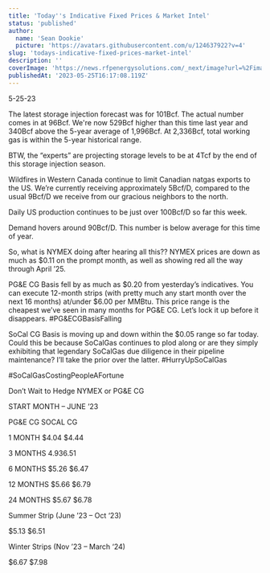```yaml
---
title: 'Today''s Indicative Fixed Prices & Market Intel'
status: 'published'
author:
  name: 'Sean Dookie'
  picture: 'https://avatars.githubusercontent.com/u/124637922?v=4'
slug: 'todays-indicative-fixed-prices-market-intel'
description: ''
coverImage: 'https://news.rfpenergysolutions.com/_next/image?url=%2Fimages%2Frfp-brand-UxOD.png&w=384&q=75'
publishedAt: '2023-05-25T16:17:08.119Z'
---
```


5-25-23

The latest storage injection forecast was for 101Bcf. The actual number comes in at 96Bcf. We're now 529Bcf higher than this time last year and 340Bcf above the 5-year average of 1,996Bcf. At 2,336Bcf, total working gas is within the 5-year historical range.

BTW, the “experts” are projecting storage levels to be at 4Tcf by the end of this storage injection season.

Wildfires in Western Canada continue to limit Canadian natgas exports to the US. We’re currently receiving approximately 5Bcf/D, compared to the usual 9Bcf/D we receive from our gracious neighbors to the north.

Daily US production continues to be just over 100Bcf/D so far this week.

Demand hovers around 90Bcf/D. This number is below average for this time of year.

So, what is NYMEX doing after hearing all this?? NYMEX prices are down as much as $0.11 on the prompt month, as well as showing red all the way through April ’25.

PG&E CG Basis fell by as much as $0.20 from yesterday’s indicatives. You can execute 12-month strips (with pretty much any start month over the next 16 months) at/under $6.00 per MMBtu. This price range is the cheapest we’ve seen in many months for PG&E CG. Let’s lock it up before it disappears. #PG&ECGBasisFalling

SoCal CG Basis is moving up and down within the $0.05 range so far today. Could this be because SoCalGas continues to plod along or are they simply exhibiting that legendary SoCalGas due diligence in their pipeline maintenance? I’ll take the prior over the latter. #HurryUpSoCalGas

\#SoCalGasCostingPeopleAFortune

Don’t Wait to Hedge NYMEX or PG&E CG

START MONTH – JUNE ’23

PG&E CG SOCAL CG

1 MONTH $4.04 $4.44

3 MONTHS $4.93 $6.51

6 MONTHS $5.26 $6.47

12 MONTHS $5.66 $6.79

24 MONTHS $5.67 $6.78

Summer Strip (June ’23 – Oct ‘23)

$5.13 $6.51

Winter Strips (Nov ’23 – March ‘24)

$6.67 $7.98

